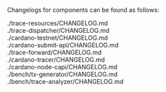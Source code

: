 Changelogs for components can be found as follows:

./trace-resources/CHANGELOG.md <br> 
./trace-dispatcher/CHANGELOG.md <br>
./cardano-testnet/CHANGELOG.md <br>
./cardano-submit-api/CHANGELOG.md <br>
./trace-forward/CHANGELOG.md <br>
./cardano-tracer/CHANGELOG.md <br> 
./cardano-node-capi/CHANGELOG.md <br>
./bench/tx-generator/CHANGELOG.md <br>
./bench/trace-analyzer/CHANGELOG.md <br>

